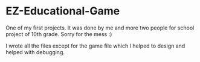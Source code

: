 # EZ-Educational-Game
One of my first projects.
It was done by me and more two people for school project of 10th grade.
Sorry for the mess :)

I wrote all the files except for the game file which I helped to design and helped with debugging.
